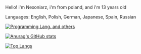 Hello! i'm Nexoniarz, i'm from poland, and i'm 13 years old

Languages: English, Polish, German, Japanese, Spain, Russian

[![Programming Lang. and others](https://skillicons.dev/icons?i=html,css,blender,windows,linux)](https://skillicons.dev)

[![Anurag's GitHub stats](https://github-readme-stats.vercel.app/api?username=Nexoniarz)](https://github.com/anuraghazra/github-readme-stats)

[![Top Langs](https://github-readme-stats.vercel.app/api/top-langs/?username=Nexoniarz&layout=compact)](https://github.com/anuraghazra/github-readme-stats)

